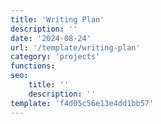 ```yaml
---
title: 'Writing Plan'
description: ''
date: '2024-08-24'
url: '/template/writing-plan'
category: 'projects'
functions:
seo:
    title: ''
    description: ''
template: 'f4d05c56e13e4dd1bb57'
---
```


